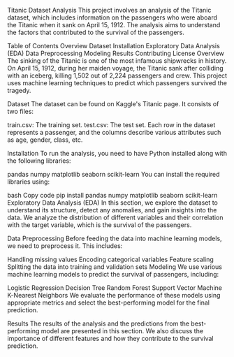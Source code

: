 Titanic Dataset Analysis
This project involves an analysis of the Titanic dataset, which includes information on the passengers who were aboard the Titanic when it sank on April 15, 1912. The analysis aims to understand the factors that contributed to the survival of the passengers.

Table of Contents
Overview
Dataset
Installation
Exploratory Data Analysis (EDA)
Data Preprocessing
Modeling
Results
Contributing
License
Overview
The sinking of the Titanic is one of the most infamous shipwrecks in history. On April 15, 1912, during her maiden voyage, the Titanic sank after colliding with an iceberg, killing 1,502 out of 2,224 passengers and crew. This project uses machine learning techniques to predict which passengers survived the tragedy.

Dataset
The dataset can be found on Kaggle's Titanic page. It consists of two files:

train.csv: The training set.
test.csv: The test set.
Each row in the dataset represents a passenger, and the columns describe various attributes such as age, gender, class, etc.

Installation
To run the analysis, you need to have Python installed along with the following libraries:

pandas
numpy
matplotlib
seaborn
scikit-learn
You can install the required libraries using:

bash
Copy code
pip install pandas numpy matplotlib seaborn scikit-learn
Exploratory Data Analysis (EDA)
In this section, we explore the dataset to understand its structure, detect any anomalies, and gain insights into the data. We analyze the distribution of different variables and their correlation with the target variable, which is the survival of the passengers.

Data Preprocessing
Before feeding the data into machine learning models, we need to preprocess it. This includes:

Handling missing values
Encoding categorical variables
Feature scaling
Splitting the data into training and validation sets
Modeling
We use various machine learning models to predict the survival of passengers, including:

Logistic Regression
Decision Tree
Random Forest
Support Vector Machine
K-Nearest Neighbors
We evaluate the performance of these models using appropriate metrics and select the best-performing model for the final prediction.

Results
The results of the analysis and the predictions from the best-performing model are presented in this section. We also discuss the importance of different features and how they contribute to the survival prediction.
